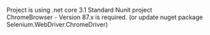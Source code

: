 Project is using .net core 3.1 
Standard Nunit project  
ChromeBrowser  - Version 87.x is required. (or update nuget package Selenium.WebDriver.ChromeDriver)
